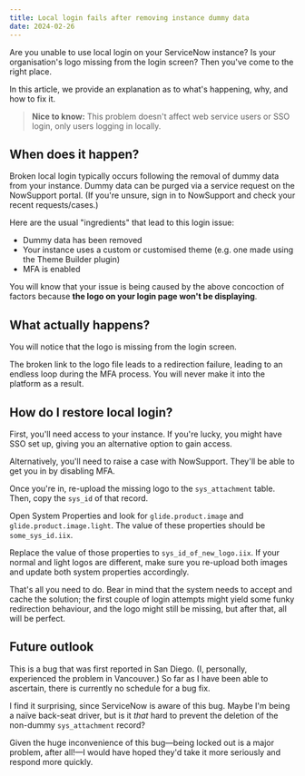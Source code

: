 ```yaml
---
title: Local login fails after removing instance dummy data
date: 2024-02-26
---
```


Are you unable to use local login on your ServiceNow instance? Is your organisation's logo missing from the login screen? Then you've come to the right place.

In this article, we provide an explanation as to what's happening, why, and how to fix it.

> **Nice to know:** This problem doesn't affect web service users or SSO login, only users logging in locally.

## When does it happen?

Broken local login typically occurs following the removal of dummy data from your instance. Dummy data can be purged via a service request on the NowSupport portal. (If you're unsure, sign in to NowSupport and check your recent requests/cases.)

Here are the usual "ingredients" that lead to this login issue:

- Dummy data has been removed
- Your instance uses a custom or customised theme (e.g. one made using the Theme Builder plugin)
- MFA is enabled

You will know that your issue is being caused by the above concoction of factors because **the logo on your login page won't be displaying**.

## What actually happens?

You will notice that the logo is missing from the login screen.

The broken link to the logo file leads to a redirection failure, leading to an endless loop during the MFA process. You will never make it into the platform as a result.

## How do I restore local login?

First, you'll need access to your instance. If you're lucky, you might have SSO set up, giving you an alternative option to gain access.

Alternatively, you'll need to raise a case with NowSupport. They'll be able to get you in by disabling MFA.

Once you're in, re-upload the missing logo to the `sys_attachment` table. Then, copy the `sys_id` of that record.

Open System Properties and look for `glide.product.image` and `glide.product.image.light`. The value of these properties should be `some_sys_id.iix`.

Replace the value of those properties to `sys_id_of_new_logo.iix`. If your normal and light logos are different, make sure you re-upload both images and update both system properties accordingly.

That's all you need to do. Bear in mind that the system needs to accept and cache the solution; the first couple of login attempts might yield some funky redirection behaviour, and the logo might still be missing, but after that, all will be perfect.

## Future outlook

This is a bug that was first reported in San Diego. (I, personally, experienced the problem in Vancouver.) So far as I have been able to ascertain, there is currently no schedule for a bug fix.

I find it surprising, since ServiceNow is aware of this bug. Maybe I'm being a na&iuml;ve back-seat driver, but is it _that_ hard to prevent the deletion of the non-dummy `sys_attachment` record?

Given the huge inconvenience of this bug&mdash;being locked out is a major problem, after all!&mdash;I would have hoped they'd take it more seriously and respond more quickly.
